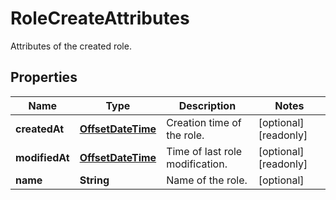 

# RoleCreateAttributes

Attributes of the created role.
## Properties

Name | Type | Description | Notes
------------ | ------------- | ------------- | -------------
**createdAt** | [**OffsetDateTime**](OffsetDateTime.md) | Creation time of the role. |  [optional] [readonly]
**modifiedAt** | [**OffsetDateTime**](OffsetDateTime.md) | Time of last role modification. |  [optional] [readonly]
**name** | **String** | Name of the role. |  [optional]



